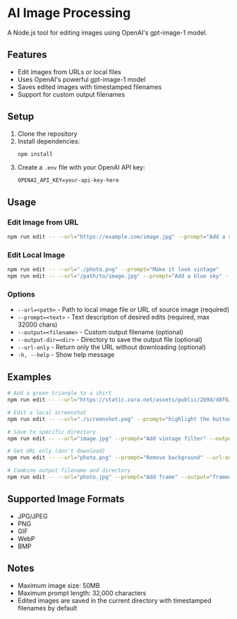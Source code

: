 # AI Image Processing

A Node.js tool for editing images using OpenAI's gpt-image-1 model.

## Features

- Edit images from URLs or local files
- Uses OpenAI's powerful gpt-image-1 model
- Saves edited images with timestamped filenames
- Support for custom output filenames

## Setup

1. Clone the repository
2. Install dependencies:
   ```bash
   npm install
   ```
3. Create a `.env` file with your OpenAI API key:
   ```
   OPENAI_API_KEY=your-api-key-here
   ```

## Usage

### Edit Image from URL

```bash
npm run edit -- --url="https://example.com/image.jpg" --prompt="Add a sunset background"
```

### Edit Local Image

```bash
npm run edit -- --url="./photo.png" --prompt="Make it look vintage"
npm run edit -- --url="/path/to/image.jpg" --prompt="Add a blue sky" --output="sky.png"
```

### Options

- `--url=<path>` - Path to local image file or URL of source image (required)
- `--prompt=<text>` - Text description of desired edits (required, max 32000 chars)
- `--output=<filename>` - Custom output filename (optional)
- `--output-dir=<dir>` - Directory to save the output file (optional)
- `--url-only` - Return only the URL without downloading (optional)
- `-h, --help` - Show help message

## Examples

```bash
# Add a green triangle to a shirt
npm run edit -- --url="https://static.zara.net/assets/public/2b9d/d8f6/1f004ccfa87c/90c09a8b0868/01887455915-e1/01887455915-e1.jpg?ts=1751531694673&w=2912" --prompt="add a green triangle to the front of the shirt"

# Edit a local screenshot
npm run edit -- --url="./screenshot.png" --prompt="highlight the button in red"

# Save to specific directory
npm run edit -- --url="image.jpg" --prompt="Add vintage filter" --output-dir="./edited"

# Get URL only (don't download)
npm run edit -- --url="photo.png" --prompt="Remove background" --url-only

# Combine output filename and directory
npm run edit -- --url="photo.jpg" --prompt="Add frame" --output="framed.png" --output-dir="./results"
```

## Supported Image Formats

- JPG/JPEG
- PNG
- GIF
- WebP
- BMP

## Notes

- Maximum image size: 50MB
- Maximum prompt length: 32,000 characters
- Edited images are saved in the current directory with timestamped filenames by default
